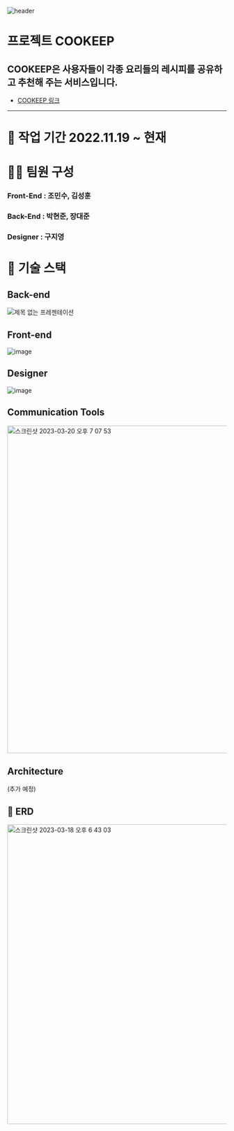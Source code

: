 ![header](https://user-images.githubusercontent.com/102012155/226302013-da645887-31b2-4a67-ba56-64650f2467d2.png)
# 프로젝트 COOKEEP
 ## COOKEEP은 사용자들이 각종 요리들의 레시피를 공유하고 추천해 주는 서비스입니다.
 - [COOKEEP 링크](https://www.teamprojectvv.shop)
 ---

# 📆   작업 기간 2022.11.19 ~ 현재

# 👩‍💻   팀원 구성
### Front-End : 조민수, 김성훈
### Back-End : 박현준, 장대준
### Designer : 구지영

# 🎯 기술 스택

## Back-end 
![제목 없는 프레젠테이션](https://user-images.githubusercontent.com/102012155/226307368-752e3a73-d8f8-44c4-a630-47a5fca9dd01.png)

## Front-end
![image](https://user-images.githubusercontent.com/102012155/226307897-b04729c3-eafe-49cf-89f4-5a99f4508cae.png)

## Designer
![image](https://user-images.githubusercontent.com/102012155/226308106-704c2c60-e54e-4a71-92d3-77d9928d2098.png)


## Communication Tools
<img width="750" alt="스크린샷 2023-03-20 오후 7 07 53" src="https://user-images.githubusercontent.com/102012155/226308749-12671c27-4ba5-42b9-85b0-a83ac35f3d8f.png">


## Architecture
(추가 예정)


## 📕 ERD
<img width="686" alt="스크린샷 2023-03-18 오후 6 43 03" src="https://user-images.githubusercontent.com/102012155/226308886-b2eddf3a-f50b-48b4-aa25-6fd8358c6957.png">
